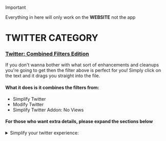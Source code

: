 > [!IMPORTANT]
> Everything in here will only work on the **WEBSITE** not the app
> 
# TWITTER CATEGORY
### [Twitter: Combined Filters Edition](twitter%20filters%20for%20people%20who%20just%20wanna%20get%20on%20with%20it)
If you don't wanna bother with what sort of enhancements and cleanups you're going to get then the filter above is perfect for you!
Simply click on the text and it drags you straight into the file.

#### What it does is it combines the filters from:
- Simplify Twitter
- Modify Twitter
- Simplify Twitter Addon: No Views

#### For those who want extra details, please expand the sections below
<details> <summary> Simplify your twitter experience: </summary>

## [Simplify Twitter](simplify%20twitter)
This will remove all of the unnecessary content in here such as:
- ### Timeline
  - All the tweets in "Timeline: explore"
  - All the follow suggestions and communities in "Timeline: search"
  - "Subscribe", "Who to follow", "Promote" and "Get verified" in "Timeline: posts"
  - Post engagements, "Discover more" and all tweets succedding them in "Timeline: conversation"
  - Keeps only the tweets in "Timeline: home"

- ### Others
  - ALL of grok
  - X icon
  - Jobs, Premium, Verified Orgs, Grok, Monetization, and "Ads" buttons inside your settings
  - Community notes reminder at the very bottom of the post and "Do you find this helpful?"
  - "Not followed by anyone you’re following"
  - Blue notification on new posts
  - "Professional Profile" in edit your profile
  - "You aren’t verified yet" in profile (this appears occasionally)

<details open> <summary>

## Extra content:
</summary>
  
### Addons for this filter:
#### [No "For you" in the toolbar](simplify%20twitter%20addon%3A%20no%20"For%20you"%20in%20the%20toolbar)
- Removes the "For you" in the toolbar
<details> <summary> Screenshots: </summary> 
  
![sdfgsafgsf](https://github.com/user-attachments/assets/3b94c5f5-67b6-4ac3-9098-404416a19d7d)
</details>

#### [No "Following" in the toolbar](simplify%20twitter%20addon%3A%20no%20"Following"%20in%20the%20toolbar)
- Removes the "Following" in the toolbar
<details> <summary> Screenshots: </summary> 

![dghdghdg](https://github.com/user-attachments/assets/07c11c82-3aca-4795-9abc-33cba3d18e59)
</details>

#### [No Views](simplify%20twitter%20addon%3A%20no%20views)
- Removes the view count in tweets
#### [No bookmark count](simplify%20twitter%20addon%3A%20no%20bookmark%20count)
- Removes the bookmark count in tweets and reveals itself upon clicking 
#### [No like count](simplify%20twitter%20addon%3A%20no%20like%20count)
- Removes the like count in tweets and reveals itself upon clicking 
#### [No retweet count](simplify%20twitter%20addon%3A%20no%20retweet%20count)
- Removes the retweet count in tweets and reveals itself upon clicking 
#### [No reply count](simplify%20twitter%20addon%3A%20no%20reply%20count)
- Removes the reply count in tweets
</details>


</details>

